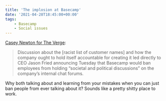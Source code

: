 ```yaml
---
title: 'The implosion at Basecamp'
date: '2021-04-28T18:45:00+00:00'
tags:
    - Basecamp
    - Social issues
---
```


[Casey Newton for The Verge](https://www.theverge.com/2021/4/27/22406673/basecamp-political-speech-policy-controversy):

> Discussion about the [racist list of customer names] and how the company ought to hold itself accountable for creating it led directly to CEO Jason Fried announcing Tuesday that Basecamp would ban employees from holding “societal and political discussions” on the company’s internal chat forums.

Why both talking about and learning from your mistakes when you can just ban people from ever talking about it? Sounds like a pretty shitty place to work.